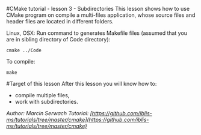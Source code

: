 #CMake tutorial - lesson 3 - Subdirectories
This lesson shows how to use CMake program on compile a multi-files application, whose source files and header files are located in different folders.

Linux, OSX: Run command to generates Makefile files (assumed that you are in sibling directory of Code directory):
```
cmake ../Code
```
To compile:
```
make
```

#Target of this lesson
After this lesson you will know how to:
- compile multiple files,
- work with subdirectories.


*Author: Marcin Serwach*
*Tutorial: [https://github.com/iblis-ms/tutorials/tree/master/cmake](https://github.com/iblis-ms/tutorials/tree/master/cmake)*
